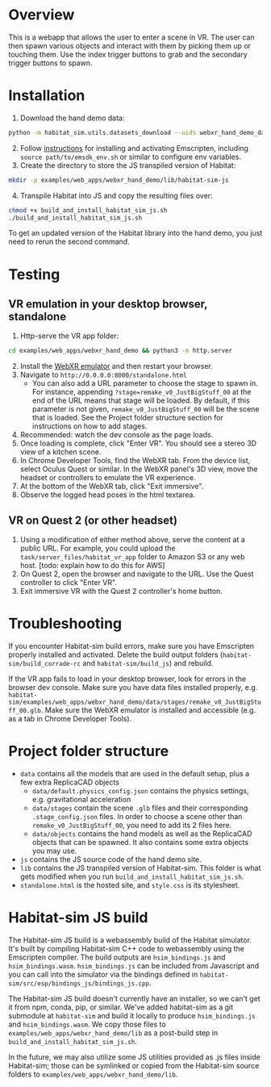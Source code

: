 # Overview

This is a webapp that allows the user to enter a scene in VR. The user can then spawn various objects and interact with them by picking them up or touching them. Use the index trigger buttons to grab and the secondary trigger buttons to spawn.

# Installation

1. Download the hand demo data:
```bash
python -m habitat_sim.utils.datasets_download --uids webxr_hand_demo_data --data-path examples/web_apps/webxr_hand_demo
```
2. Follow [instructions](https://github.com/facebookresearch/habitat-sim#experimental-emscripten-webgl-and-web-apps) for installing and activating Emscripten, including `source path/to/emsdk_env.sh` or similar to configure env variables.
1. Create the directory to store the JS transpiled version of Habitat:
```bash
mkdir -p examples/web_apps/webxr_hand_demo/lib/habitat-sim-js
```
4. Transpile Habitat into JS and copy the resulting files over:
```bash
chmod +x build_and_install_habitat_sim_js.sh
./build_and_install_habitat_sim_js.sh
```
To get an updated version of the Habitat library into the hand demo, you just need to rerun the second command.

# Testing
## VR emulation in your desktop browser, standalone

1. Http-serve the VR app folder:
```bash
cd examples/web_apps/webxr_hand_demo && python3 -m http.server
```
2. Install the [WebXR emulator](https://blog.mozvr.com/webxr-emulator-extension/) and then restart your browser.
1. Navigate to `http://0.0.0.0:8000/standalone.html`
    - You can also add a URL parameter to choose the stage to spawn in. For instance, appending `?stage=remake_v0_JustBigStuff_00` at the end of the URL means that stage will be loaded. By default, if this parameter is not given, `remake_v0_JustBigStuff_00` will be the scene that is loaded. See the Project folder structure section for instructions on how to add stages.
1. Recommended: watch the dev console as the page loads.
1. Once loading is complete, click "Enter VR". You should see a stereo 3D view of a kitchen scene.
1. In Chrome Developer Tools, find the WebXR tab. From the device list, select Oculus Quest or similar. In the WebXR panel's 3D view, move the headset or controllers to emulate the VR experience.
1. At the bottom of the WebXR tab, click "Exit immersive".
1. Observe the logged head poses in the html textarea.

## VR on Quest 2 (or other headset)
1. Using a modification of either method above, serve the content at a public URL. For example, you could upload the `task/server_files/habitat_vr_app` folder to Amazon S3 or any web host. [todo: explain how to do this for AWS]
1. On Quest 2, open the browser and navigate to the URL. Use the Quest controller to click "Enter VR".
1. Exit immersive VR with the Quest 2 controller's home button.

# Troubleshooting

If you encounter Habitat-sim build errors, make sure you have Emscripten properly installed and activated. Delete the build output folders (`habitat-sim/build_corrade-rc` and `habitat-sim/build_js`) and rebuild.

If the VR app fails to load in your desktop browser, look for errors in the browser dev console. Make sure you have data files installed properly, e.g. `habitat-sim/examples/web_apps/webxr_hand_demo/data/stages/remake_v0_JustBigStuff_00.glb`. Make sure the WebXR emulator is installed and accessible (e.g. as a tab in Chrome Developer Tools).

# Project folder structure
- `data` contains all the models that are used in the default setup, plus a few extra ReplicaCAD objects
    - `data/default.physics_config.json` contains the physics settings, e.g. gravitational acceleration
    - `data/stages` contain the scene `.glb` files and their corresponding `.stage_config.json` files. In order to choose a scene other than `remake_v0_JustBigStuff_00`, you need to add its 2 files here.
    - `data/objects` contains the hand models as well as the ReplicaCAD objects that can be spawned. It also contains some extra objects you may use.
- `js` contains the JS source code of the hand demo site.
- `lib` contains the JS transpiled version of Habitat-sim. This folder is what gets modified when you run `build_and_install_habitat_sim_js.sh`.
- `standalone.html` is the hosted site, and `style.css` is its stylesheet.

# Habitat-sim JS build

The Habitat-sim JS build is a webassembly build of the Habitat simulator. It's built by compiling Habitat-sim C++ code to webassembly using the Emscripten compiler. The build outputs are `hsim_bindings.js` and `hsim_bindings.wasm`. `hsim_bindings.js` can be included from Javascript and you can call into the simulator via the bindings defined in `habitat-sim/src/esp/bindings_js/bindings_js.cpp`.

The Habitat-sim JS build doesn't currently have an installer, so we can't get it from npm, conda, pip, or similar. We've added habitat-sim as a git submodule at `habitat-sim` and build it locally to produce `hsim_bindings.js` and `hsim_bindings.wasm`. We copy those files to `examples/web_apps/webxr_hand_demo/lib` as a post-build step in `build_and_install_habitat_sim_js.sh`.

In the future, we may also utilize some JS utilities provided as .js files inside Habitat-sim; those can be symlinked or copied from the Habitat-sim source folders to `examples/web_apps/webxr_hand_demo/lib`.

